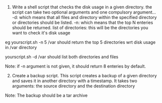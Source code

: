 1. Write a shell script that checks the disk usage in a given directory.
the script can take two optional arguments and one compulsory argument...
-d: which means that all files and directory within the specified directory or directories should be listed.
-n: which means that the top N enteries should be returned.
list of directories: this will be the directories you want to check it's disk usage

eg yourscript.sh -n 5 /var
should return the top 5 directories wrt disk usage in /var directory

yourscript.sh -d /var
should list both directories and files

Note: if -n argument is not given, it should return 8 enteries by default.


2. Create a backup script. This script creates a backup of a given directory and saves it in another directory with a timestamp. It takes two arguments:
the source directory and the destination directory

Note: The backup should be a tar archive


